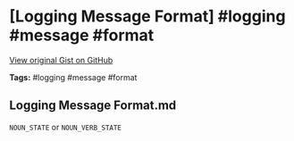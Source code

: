 # [Logging Message Format] #logging #message #format

[View original Gist on GitHub](https://gist.github.com/Integralist/38ab8030b353a93105eeb46672cfdf87)

**Tags:** #logging #message #format

## Logging Message Format.md

`NOUN_STATE` or `NOUN_VERB_STATE`

